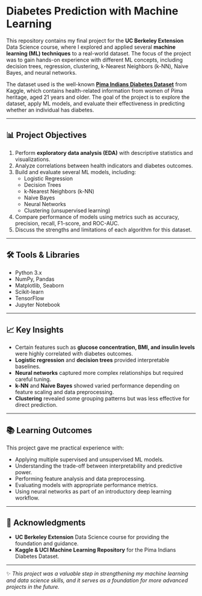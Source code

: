 # Diabetes Prediction with Machine Learning  

This repository contains my final project for the **UC Berkeley Extension** Data Science course, where I explored and applied several **machine learning (ML) techniques** to a real-world dataset. The focus of the project was to gain hands-on experience with different ML concepts, including decision trees, regression, clustering, k-Nearest Neighbors (k-NN), Naive Bayes, and neural networks.  

The dataset used is the well-known **[Pima Indians Diabetes Dataset](https://www.kaggle.com/datasets/uciml/pima-indians-diabetes-database)** from Kaggle, which contains health-related information from women of Pima heritage, aged 21 years and older. The goal of the project is to explore the dataset, apply ML models, and evaluate their effectiveness in predicting whether an individual has diabetes.  

---

## 📊 Project Objectives  

1. Perform **exploratory data analysis (EDA)** with descriptive statistics and visualizations.  
2. Analyze correlations between health indicators and diabetes outcomes.  
3. Build and evaluate several ML models, including:  
   - Logistic Regression  
   - Decision Trees  
   - k-Nearest Neighbors (k-NN)  
   - Naive Bayes  
   - Neural Networks  
   - Clustering (unsupervised learning)  
4. Compare performance of models using metrics such as accuracy, precision, recall, F1-score, and ROC-AUC.  
5. Discuss the strengths and limitations of each algorithm for this dataset.  

---




## 🛠️ Tools & Libraries  

- Python 3.x  
- NumPy, Pandas  
- Matplotlib, Seaborn  
- Scikit-learn  
- TensorFlow  
- Jupyter Notebook  

---

## 📈 Key Insights  

- Certain features such as **glucose concentration, BMI, and insulin levels** were highly correlated with diabetes outcomes.  
- **Logistic regression** and **decision trees** provided interpretable baselines.  
- **Neural networks** captured more complex relationships but required careful tuning.  
- **k-NN** and **Naive Bayes** showed varied performance depending on feature scaling and data preprocessing.  
- **Clustering** revealed some grouping patterns but was less effective for direct prediction.  

---

## 📚 Learning Outcomes  

This project gave me practical experience with:  

- Applying multiple supervised and unsupervised ML models.  
- Understanding the trade-off between interpretability and predictive power.  
- Performing feature analysis and data preprocessing.  
- Evaluating models with appropriate performance metrics.  
- Using neural networks as part of an introductory deep learning workflow.  

---

## 📌 Acknowledgments  

- **UC Berkeley Extension** Data Science course for providing the foundation and guidance.  
- **Kaggle & UCI Machine Learning Repository** for the Pima Indians Diabetes Dataset.  

---

✨ *This project was a valuable step in strengthening my machine learning and data science skills, and it serves as a foundation for more advanced projects in the future.*  
